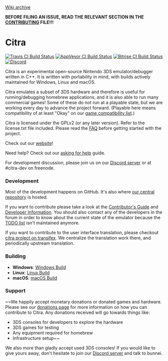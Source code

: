 [Wiki archive](https://web.archive.org/web/20240228001710/https://github.com/citra-emu/citra/wiki/)

**BEFORE FILING AN ISSUE, READ THE RELEVANT SECTION IN THE [CONTRIBUTING](https://web.archive.org/web/20240228001710/https://github.com/citra-emu/citra/wiki/Contributing#reporting-issues) FILE!!!**

Citra
==============
[![Travis CI Build Status](https://travis-ci.com/citra-emu/citra.svg?branch=master)](https://travis-ci.com/citra-emu/citra)
[![AppVeyor CI Build Status](https://ci.appveyor.com/api/projects/status/sdf1o4kh3g1e68m9?svg=true)](https://ci.appveyor.com/project/bunnei/citra)
[![Bitrise CI Build Status](https://app.bitrise.io/app/4ccd8e5720f0d13b/status.svg?token=H32TmbCwxb3OQ-M66KbAyw&branch=master)](https://app.bitrise.io/app/4ccd8e5720f0d13b)
[![Discord](https://img.shields.io/discord/220740965957107713?color=%237289DA&label=Citra&logo=discord&logoColor=white)](https://discord.gg/FAXfZV9)

Citra is an experimental open-source Nintendo 3DS emulator/debugger written in C++. It is written with portability in mind, with builds actively maintained for Windows, Linux and macOS.

Citra emulates a subset of 3DS hardware and therefore is useful for running/debugging homebrew applications, and it is also able to run many commercial games! Some of these do not run at a playable state, but we are working every day to advance the project forward. (Playable here means compatibility of at least "Okay" on our [game compatibility list](https://web.archive.org/web/20240229205107/https://citra-emu.org/game).)

Citra is licensed under the GPLv2 (or any later version). Refer to the license.txt file included. Please read the [FAQ](https://web.archive.org/web/20240229205107/https://citra-emu.org/faq/) before getting started with the project.

Check out our [website](https://web.archive.org/web/20240229205107/https://citra-emu.org/)!

Need help? Check out our [asking for help](https://web.archive.org/web/20240229205107/https://citra-emu.org/help/reference/asking/) guide.

For development discussion, please join us on our [Discord server](https://citra-emu.org/discord/) or at #citra-dev on freenode.

### Development

Most of the development happens on GitHub. It's also where [our central repository](https://github.com/SnowZucc/citra) is hosted.

If you want to contribute please take a look at the [Contributor's Guide](https://web.archive.org/web/20240228001710/https://github.com/citra-emu/citra/wiki/Contributing) and [Developer Information](https://web.archive.org/web/20240228001710/https://github.com/citra-emu/citra/wiki/Developer-Information). You should also contact any of the developers in the forum in order to know about the current state of the emulator because the [TODO list](https://docs.google.com/document/d/1SWIop0uBI9IW8VGg97TAtoT_CHNoP42FzYmvG1F4QDA/edit?usp=sharing) isn't maintained anymore.

If you want to contribute to the user interface translation, please checkout [citra project on transifex](https://www.transifex.com/citra/citra). We centralize the translation work there, and periodically upstream translation.

### Building

* __Windows__: [Windows Build](https://web.archive.org/web/20240228001710/https://github.com/citra-emu/citra/wiki/Building-For-Windows)
* __Linux__: [Linux Build](https://web.archive.org/web/20240228001710/https://github.com/citra-emu/citra/wiki/Building-For-Linux)
* __macOS__: [macOS Build](https://web.archive.org/web/20240228001710/https://github.com/citra-emu/citra/wiki/Building-for-macOS)


### Support
~~We happily accept monetary donations or donated games and hardware. Please see our [donations page](https://citra-emu.org/donate/) for more information on how you can contribute to Citra. Any donations received will go towards things like:
* 3DS consoles for developers to explore the hardware
* 3DS games for testing
* Any equipment required for homebrew
* Infrastructure setup~~

We also more than gladly accept used 3DS consoles! If you would like to give yours away, don't hesitate to join our [Discord server](https://citra-emu.org/discord/) and talk to bunnei.
